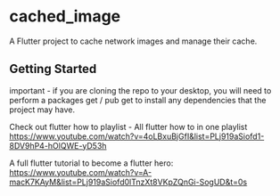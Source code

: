 # cached_image

A Flutter project to cache network images and manage their cache.

## Getting Started

important - if you are cloning the repo to your desktop, you will need to perform a packages get / pub get to install any dependencies that the project may have.

Check out flutter how to playlist - All flutter how to in one playlist
https://www.youtube.com/watch?v=4oLBxuBjGfI&list=PLj919aSiofd1-8DV9hP4-hOlQWE-yD53h

A full flutter tutorial to become a flutter hero: 
https://www.youtube.com/watch?v=A-macK7KAyM&list=PLj919aSiofd0lTnzXt8VKpZQnGi-SogUD&t=0s
